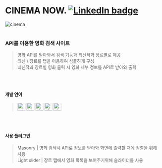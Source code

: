 # CINEMA NOW.  [![LinkedIn badge](http://img.shields.io/badge/Space-d23230?style=flat?link=http://cocoao.dothome.co.kr/cinema)](http://cocoao.dothome.co.kr/cinema)
![cinema](https://user-images.githubusercontent.com/77706809/111744252-465be480-88ce-11eb-8bae-6ea58baf6b5f.gif)
<br>
<br>

### API를 이용한 영화 검색 사이트
> 영화 API를 받아와서 검색 기능과 최신작과 장르별로 제공<br>
> 최신 / 장르를 탭을 이용하여 심플하게 구성<br>
> 최신작과 장르별 영화 클릭 시 영화 세부 정보를 API로 받아와 출력
<br>
<br>


#### 개발 언어
> <img width="25" alt="css" src="https://user-images.githubusercontent.com/77706809/111738377-959d1780-88c4-11eb-9039-7d712831422e.png">
> <img width="25" alt="css" src="https://user-images.githubusercontent.com/77706809/111738372-946bea80-88c4-11eb-9ca5-7eec50c76ec5.png">
> <img width="25" alt="php" src="https://user-images.githubusercontent.com/77706809/111738379-9635ae00-88c4-11eb-9d85-744431363d92.png">
> <img width="25" alt="php" src="https://user-images.githubusercontent.com/77706809/111738381-96ce4480-88c4-11eb-8be5-3e695b68ffc6.png">
> <img width="25" alt="php" src="https://user-images.githubusercontent.com/77706809/111738378-9635ae00-88c4-11eb-9b7e-b05ed63d1a68.png">
<br>
<br>


#### 사용 플러그인
> Masonry | 영화 검색시 API로 정보를 받아와 화면에 출력할 때에 정렬을 위해 사용<br>
> Light slider | 장르 탭에서 영화 목록을 보여주기위해 슬라이더를 사용
<br>
<br>
